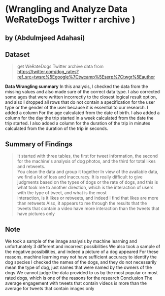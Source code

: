 # (Wrangling and Analyze Data WeRateDogs Twitter r archive )
## by (Abdulmjeed Adahasi)


## Dataset

>get WeRateDogs Twitter archive data  from https://twitter.com/dog_rates?ref_src=twsrc%5Egoogle%7Ctwcamp%5Eserp%7Ctwgr%5Eauthor

**Data Wrangling summary**
In this analysis, I checked the data from the missing values and also made sure of the correct data type. I also corrected some ages that were written incorrectly to the closest logical result option, and also I dropped all rows that do not contain a specification for the user type or the gender of the user because it is essential to our research. I added a column For the age calculated from the date of birth. I also added a column for the day the trip started in a week calculated from the date the trip started. I also added a column for the duration of the trip in minutes calculated from the duration of the trip in seconds.



## Summary of Findings

> It started with three tables, the first for tweet information, the second for the machine's analysis of dog
photos, and the third for total likes and retweets.\
You clean the data and group it together In view of the available data, we find a lot of loss and inaccuracy. It
is really difficult to give judgments based on the types of dogs or the rate of dogs, and this is what took me
to another direction, which is the interaction of users with the type of tweet, and what is the most\
interaction, is it likes or retweets, and indeed I find that likes are more than retweets Also, it appears to me
through the results that the tweets that contain a video have more interaction than the tweets that have
pictures only

## Note 


We took a sample of the image analysis by machine learning and unfortunately 3
different and incorrect possibilities We also took a sample of the negative possibilities, and
indeed a picture of a dog appeared For these reasons, machine learning may not have
sufficient accuracy to identify the dog species I checked the names of the dogs, and they do
not necessarily mean the type of dog, just names that were named by the owners of the dogs
We cannot judge the data provided to us by the most popular or most rated dogs, which is
one of the reasons for the research
Conclusion The average engagement with tweets that contain videos is more than the
average for tweets that contain images only
